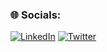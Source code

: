 ### 🌐 Socials:
[![LinkedIn](https://img.shields.io/badge/LinkedIn-%230077B5.svg?logo=linkedin&logoColor=white)](https://linkedin.com/in/saurabh-y-311635114) [![Twitter](https://img.shields.io/badge/Twitter-%231DA1F2.svg?logo=Twitter&logoColor=white)](https://twitter.com/saurabh3460) 
 
